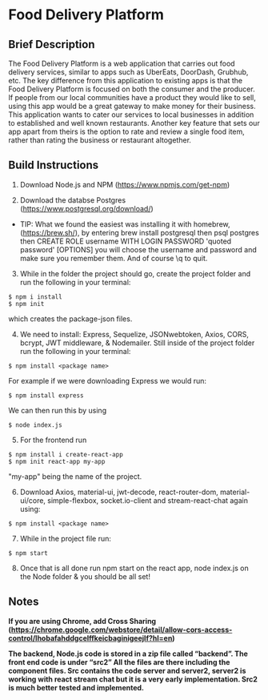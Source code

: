# Food Delivery Platform

## Brief Description
The Food Delivery Platform is a web application that carries out food delivery services, similar to apps such as UberEats, DoorDash, Grubhub, etc. The key difference from this application to existing apps is that the Food Delivery Platform is focused on both the consumer and the producer. If people from our local communities have a product they would like to sell, using this app would be a great gateway to make money for their business. This application wants to cater our services to local businesses in addition to established and well known restaurants. Another key feature that sets our app apart from theirs is the option to rate and review a single food item, rather than rating the business or restaurant altogether. 

## Build Instructions
  1. Download Node.js and NPM (https://www.npmjs.com/get-npm)
  
  
  2. Download the databse Postgres (https://www.postgresql.org/download/)
  - TIP: What we found the easiest was installing it with homebrew,(https://brew.sh/), by entering brew install postgresql then psql postgres then CREATE ROLE username WITH LOGIN PASSWORD 'quoted password' [OPTIONS]  you will choose the username and password and make sure you remember them. And of course \q to quit.
  
  
  3. While in the folder the project should go, create the project folder and run the following in your terminal:
  
    $ npm i install
    $ npm init
  
  which creates the package-json files.
  
  
  4. We need to install: Express, Sequelize, JSONwebtoken, Axios, CORS, bcrypt, JWT middleware, & Nodemailer.
     Still inside of the project folder run the following in your terminal:

    $ npm install <package name>
     
   For example if we were downloading Express we would run:
     
    $ npm install express     
     
   We can then run this by using
   
    $ node index.js   
   
   
   5. For the frontend run 
   
    $ npm install i create-react-app
    $ npm init react-app my-app    
   
   "my-app" being the name of the project.
   
   
   6. Download Axios, material-ui, jwt-decode, react-router-dom, material-ui/core, simple-flexbox, socket.io-client and
      stream-react-chat again using: 
      
    $ npm install <package name>
    
    
   7. While in the project file run:
   
    $ npm start  
   
   
   8. Once that is all done run npm start on the react app, node index.js on the Node folder & you should be all set!
   
## Notes
**If you are using Chrome, add Cross Sharing (https://chrome.google.com/webstore/detail/allow-cors-access-control/lhobafahddgcelffkeicbaginigeejlf?hl=en)**

**The backend, Node.js code is stored in a zip file called “backend”. The front end code is under “src2” All the files are there including the component files. Src contains the code server and server2, server2 is working with react stream chat but it is a very early implementation. Src2 is much better tested and implemented.**
